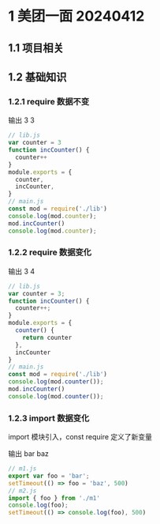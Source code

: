 # 1 美团一面 20240412 
## 1.1 项目相关
## 1.2 基础知识
### 1.2.1 require 数据不变
输出 3 3 
```js
// lib.js
var counter = 3
function incCounter() {
  counter++
}
module.exports = {
  counter,
  incCounter,
}
// main.js
const mod = require('./lib')
console.log(mod.counter);
mod.incCounter()
console.log(mod.counter);
```
### 1.2.2 require 数据变化
输出 3 4
```js
// lib.js
var counter = 3;
function incCounter() {
  counter++;
}
module.exports = {
  counter() {
    return counter
  },
  incCounter
}
// main.js
const mod = require('./lib')
console.log(mod.counter());
mod.incCounter()
console.log(mod.counter());
```

### 1.2.3 import 数据变化

import 模块引入，const require 定义了新变量

输出 bar baz

```js
// m1.js
export var foo = 'bar';
setTimeout(() => foo = 'baz', 500)
// m2.js
import { foo } from './m1'
console.log(foo);
setTimeout(() => console.log(foo), 500)
```
